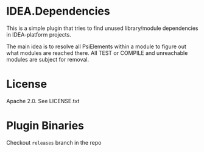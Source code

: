 IDEA.Dependencies
=================

This is a simple plugin that tries to 
find unused library/module dependencies
in IDEA-platform projects.

The main idea is to resolve all PsiElements within
a module to figure out what modules are reached there. 
All TEST or COMPILE and unreachable modules are
subject for removal.

License
=======
Apache 2.0.
See LICENSE.txt


Plugin Binaries
===============
Checkout `releases` branch in the repo